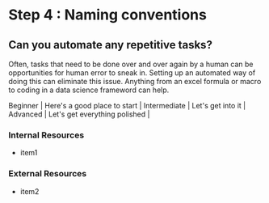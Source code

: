 # Step 4 : Naming conventions

## Can you automate any repetitive tasks? 

Often, tasks that need to be done over and over again by a human can be opportunities for human error to sneak in. Setting up an automated way of doing this can eliminate this issue. Anything from an excel formula or macro to coding in a data science frameword can help.

Beginner | Here's a good place to start |
Intermediate | Let's get into it |
Advanced | Let's get everything polished |

### Internal Resources
* item1

### External Resources
* item2
